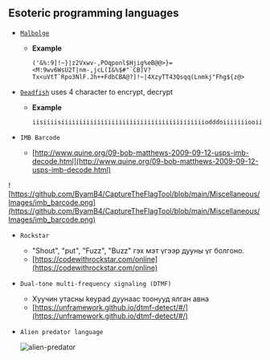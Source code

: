 ## Esoteric programming languages

- [`Malbolge`](http://malbolge.doleczek.pl/)

  - **Example** 
  
    ```
    ('&%:9]!~}|z2Vxwv-,POqponl$Hjig%eB@@>}=<M:9wv6WsU2T|nm-,jcL(I&%$#"`CB]V?Tx<uVtT`Rpo3NlF.Jh++FdbCBA@?]!~|4XzyTT43Qsqq(Lnmkj"Fhg${z@>
    ```

- [`Deadfish`](https://www.dcode.fr/deadfish-language) uses 4 character to encrypt, decrypt

  - **Example**
  
    ```                             
    iisiiiisiiiiiiiiiiiiiiiiiiiiiiiiiiiiiiiiiiiiiiiiodddoiiiiiiiooiiio
    ```

- `IMB Barcode`

  - [http://www.quine.org/09-bob-matthews-2009-09-12-usps-imb-decode.html](http://www.quine.org/09-bob-matthews-2009-09-12-usps-imb-decode.html)

![https://github.com/ByamB4/CaptureTheFlagTool/blob/main/Miscellaneous/Images/imb_barcode.png](https://github.com/ByamB4/CaptureTheFlagTool/blob/main/Miscellaneous/Images/imb_barcode.png)

- `Rockstar`

  - "Shout", "put", "Fuzz", "Buzz" гэх мэт үгээр дууны үг болгоно.
  - [https://codewithrockstar.com/online](https://codewithrockstar.com/online)

- `Dual-tone multi-frequency signaling (DTMF)`

  - Хуучин утасны keypad дуунаас тоонууд ялган авна
  - [https://unframework.github.io/dtmf-detect/#/](https://unframework.github.io/dtmf-detect/#/)

- `Alien predator language`

  ![alien-predator](https://github.com/ByamB4/Common-CTF-Challenges/blob/main/Esolangs/static/img/alien-predator.png)
